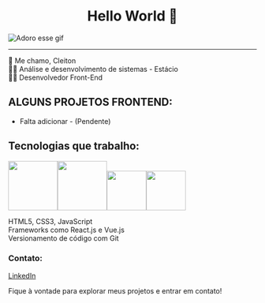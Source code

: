 <center><h1>Hello World 🖖 </h1></center>

 ![Adoro esse gif](https://mir-s3-cdn-cf.behance.net/project_modules/fs/9bc27292880429.5e569ff84e4d0.gif)

---
👋 Me chamo, Cleiton<br>
👨‍🎓 Análise e desenvolvimento de sistemas - Estácio <br>
🧑‍💻 Desenvolvedor Front-End<br>



## ALGUNS PROJETOS FRONTEND:

- Falta adicionar - (Pendente)



## Tecnologias que trabalho:

<img src="https://cdn.jsdelivr.net/gh/devicons/devicon@latest/icons/html5/html5-original-wordmark.svg" width="100px"><img src="https://cdn.jsdelivr.net/gh/devicons/devicon@latest/icons/css3/css3-original-wordmark.svg" width="100px"><img src="https://cdn.jsdelivr.net/gh/devicons/devicon@latest/icons/javascript/javascript-original.svg" width="80px"><img src="https://cdn.jsdelivr.net/gh/devicons/devicon@latest/icons/react/react-original.svg" width="80px">
          

HTML5, CSS3, JavaScript<br>
Frameworks como React.js e Vue.js<br>
Versionamento de código com Git<br>


### Contato:

[LinkedIn](https://www.linkedin.com/in/cleiton-bueno/)

          
          



Fique à vontade para explorar meus projetos e entrar em contato!

